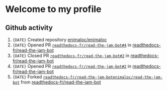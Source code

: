# Welcome to my profile

## Github activity
<!--RECENT_ACTIVITY:start-->
1. `{DATE}` Created repository [enimaloc/enimaloc](https://github.com/enimaloc/enimaloc)
2. `{DATE}` Opened PR [`readthedocs-fr/read-the-jam-bot#4`](https://github.com/readthedocs-fr/read-the-jam-bot/pull/4) in [readthedocs-fr/read-the-jam-bot](https://github.com/readthedocs-fr/read-the-jam-bot)
3. `{DATE}` Closed PR [`readthedocs-fr/read-the-jam-bot#2`](https://github.com/readthedocs-fr/read-the-jam-bot/pull/2) in [readthedocs-fr/read-the-jam-bot](https://github.com/readthedocs-fr/read-the-jam-bot)
4. `{DATE}` Opened PR [`readthedocs-fr/read-the-jam-bot#2`](https://github.com/readthedocs-fr/read-the-jam-bot/pull/2) in [readthedocs-fr/read-the-jam-bot](https://github.com/readthedocs-fr/read-the-jam-bot)
5. `{DATE}` Forked [`readthedocs-fr/read-the-jam-botenimaloc/read-the-jam-bot`](https://github.com/enimaloc/read-the-jam-bot) from [readthedocs-fr/read-the-jam-bot](https://github.com/readthedocs-fr/read-the-jam-bot)
<!--RECENT_ACTIVITY:end-->